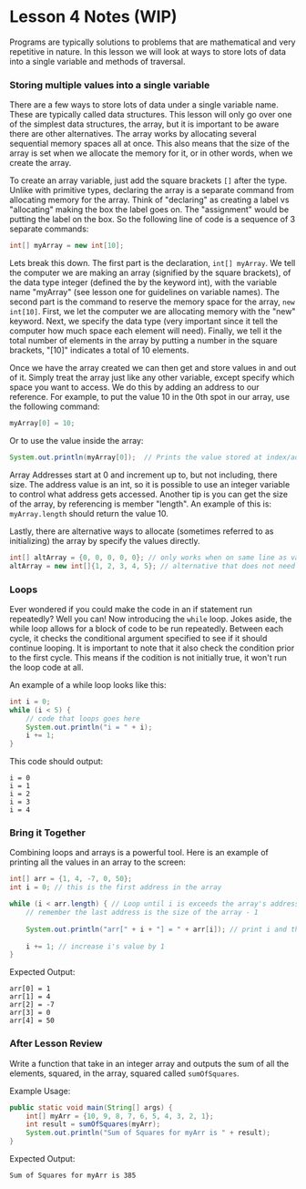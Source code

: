 # Lesson 4 Notes (WIP)
Programs are typically solutions to problems that are mathematical and very repetitive in nature. In this lesson we will
look at ways to store lots of data into a single variable and methods of traversal.

### Storing multiple values into a single variable
There are a few ways to store lots of data under a single variable name. These are typically called data structures.
This lesson will only go over one of the simplest data structures, the array, but it is important to be aware there are
other alternatives. The array works by allocating several sequential memory spaces all at once. This also means that the
size of the array is set when we allocate the memory for it, or in other words, when we create the array.

To create an array variable, just add the square brackets `[]` after the type. Unlike with primitive types, declaring
the array is a separate command from allocating memory for the array. Think of "declaring" as creating a label vs
"allocating" making the box the label goes on. The "assignment" would be putting the label on the box. So the following
line of code is a sequence of 3 separate commands:

```java
int[] myArray = new int[10];
```

Lets break this down. The first part is the declaration, `int[] myArray`. We tell the computer we are making an array
(signified by the square brackets), of the data type integer (defined the by the keyword int), with the variable name
"myArray" (see lesson one for guidelines on variable names). The second part is the command to reserve the memory space
for the array, `new int[10]`. First, we let the computer we are allocating memory with the "new" keyword. Next, we
specify the data type (very important since it tell the computer how much space each element will need). Finally, we
tell it the total number of elements in the array by putting a number in the square brackets, "[10]" indicates a total
of 10 elements.

Once we have the array created we can then get and store values in and out of it. Simply treat the array just like any
other variable, except specify which space you want to access. We do this by adding an address to our reference. For
example, to put the value 10 in the 0th spot in our array, use the following command:

```java
myArray[0] = 10;
```

Or to use the value inside the array:

```java
System.out.println(myArray[0]);  // Prints the value stored at index/address 0 in the array
```

Array Addresses start at 0 and increment up to, but not including, there size. The address value is an int, so it is
possible to use an integer variable to control what address gets accessed. Another tip is you can get the size of the
array, by referencing is member "length". An example of this is: `myArray.length` should return the value 10.

Lastly, there are alternative ways to allocate (sometimes referred to as initializing) the array by specify the
values directly.

```java
int[] altArray = {0, 0, 0, 0, 0}; // only works when on same line as variable declaration
altArray = new int[]{1, 2, 3, 4, 5}; // alternative that does not need to be on same line as variable declaration
```

### Loops
Ever wondered if you could make the code in an if statement run repeatedly? Well you can! Now introducing the `while`
loop. Jokes aside, the while loop allows for a block of code to be run repeatedly. Between each cycle, it checks the
conditional argument specified to see if it should continue looping. It is important to note that it also check the
condition prior to the first cycle. This means if the codition is not initially true, it won't run the loop code at all.

An example of a while loop looks like this:
```java
int i = 0;
while (i < 5) {
    // code that loops goes here
    System.out.println("i = " + i);
    i += 1;
}
```

This code should output:
```
i = 0
i = 1
i = 2
i = 3
i = 4
```

### Bring it Together
Combining loops and arrays is a powerful tool. Here is an example of printing all the values in an array to the screen:

```java
int[] arr = {1, 4, -7, 0, 50};
int i = 0; // this is the first address in the array

while (i < arr.length) { // Loop until i is exceeds the array's addresses
    // remember the last address is the size of the array - 1
        
    System.out.println("arr[" + i + "] = " + arr[i]); // print i and the value of arr at index i to the screen
    
    i += 1; // increase i's value by 1
}
```

Expected Output:

```
arr[0] = 1
arr[1] = 4
arr[2] = -7
arr[3] = 0
arr[4] = 50
```

### After Lesson Review
Write a function that take in an integer array and outputs the sum of all the elements, squared, in the array, squared called
`sumOfSquares`.

Example Usage:
```java
public static void main(String[] args) {
    int[] myArr = {10, 9, 8, 7, 6, 5, 4, 3, 2, 1};
    int result = sumOfSquares(myArr);
    System.out.println("Sum of Squares for myArr is " + result);
}
```

Expected Output:
```
Sum of Squares for myArr is 385
```